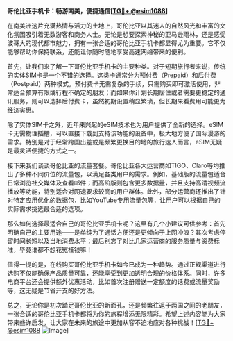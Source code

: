 **哥伦比亚手机卡：畅游南美，便捷通信[[TG💪+ @esim1088](https://t.me/s/esim1088)]**

在南美洲这片充满热情与活力的土地上，哥伦比亚以其迷人的自然风光和丰富的文化氛围吸引着无数游客和商务人士。无论是想要探索神秘的亚马逊雨林，还是感受波哥大的现代都市魅力，拥有一张合适的哥伦比亚手机卡都显得尤为重要。它不仅能够帮助你保持联系，还能让你随时随地享受高速网络带来的便利。

首先，让我们来了解一下哥伦比亚手机卡的主要种类。对于短期旅行者来说，传统的实体SIM卡是一个不错的选择。这类卡通常分为预付费（Prepaid）和后付费（Postpaid）两种模式。预付费卡无需复杂的手续，只需购买即可激活使用，非常适合预算有限或行程不确定的朋友；而如果你计划长期居住或者需要更稳定的通讯服务，则可以选择后付费卡，虽然初期设置稍显繁琐，但长期来看费用可能更为经济实惠。

除了实体SIM卡之外，近年来兴起的eSIM技术也为用户提供了全新的选择。eSIM卡无需物理插槽，可以直接下载到支持该功能的设备中，极大地方便了国际漫游的需求。特别是对于经常跨国出差或是频繁更换目的地的旅行达人而言，eSIM无疑是最灵活便捷的方式之一。

接下来我们谈谈哥伦比亚的流量套餐。哥伦比亚各大运营商如TIGO、Claro等均推出了多种不同价位的流量包，以满足各类用户的需求。例如，基础版的流量包适合日常浏览社交媒体及查看邮件；而高阶版则包含更多数据量，并且支持高清视频流播放等功能，特别适合对网速要求较高的用户群体。此外，部分运营商还推出了针对特定应用优化的数据包，比如YouTube专用流量包等，让用户可以根据自己的实际需求挑选最合适的选项。

那么如何选择最适合自己的哥伦比亚手机卡呢？这里有几个小建议可供参考：首先明确自己的主要用途——是单纯为了通话方便还是更倾向于上网冲浪？其次考虑停留时间长短以及当地消费水平；最后别忘了对比几家运营商的服务质量与资费标准，毕竟谁都不想花冤枉钱嘛！

值得一提的是，在线购买哥伦比亚手机卡如今已成为一种趋势。通过正规渠道进行选购不仅能确保产品质量可靠，还能享受到更加透明合理的价格体系。同时，许多电商平台还会提供额外优惠活动，比如首次注册赠送一定额度的话费或流量奖励等，这无疑是节省开支的好方法。

总之，无论你是初次踏足哥伦比亚的新面孔，还是频繁往返于两国之间的老朋友，一张合适的哥伦比亚手机卡都将为你的旅程增添无限精彩。希望上述内容能为大家带来些许启发，让大家在未来的旅途中更加从容不迫地应对各种挑战！[[TG💪+ @esim1088](https://t.me/s/esim1088) ![Image](https://i.postimg.cc/4NQfJmqS/Snipaste-2025-05-13-00-14-12.png)]